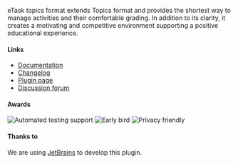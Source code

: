 eTask topics format extends Topics format and provides the shortest way to manage activities and their comfortable grading. In
addition to its clarity, it creates a motivating and competitive environment supporting a positive educational experience.

#### Links

- [Documentation](https://drlikm.gitlab.io/format_etask/)
- [Changelog](https://drlikm.gitlab.io/format_etask/changelog/)
- [Plugin page](https://moodle.org/plugins/format_etask)
- [Discussion forum](https://moodle.org/mod/forum/discuss.php?d=415615)

#### Awards

![Automated testing support](https://moodle.org/pluginfile.php/50/local_plugins/award_icon/5/auto_test2.png?preview=thumb)
![Early bird](https://moodle.org/pluginfile.php/50/local_plugins/award_icon/8/Early%20bird%20icon.png?preview=thumb)
![Privacy friendly](https://moodle.org/pluginfile.php/50/local_plugins/award_icon/11/privacy_friendly2.png?preview=thumb)

#### Thanks to

We are using [JetBrains](https://www.jetbrains.com/?from=etasktopicsformat) to develop this plugin.
